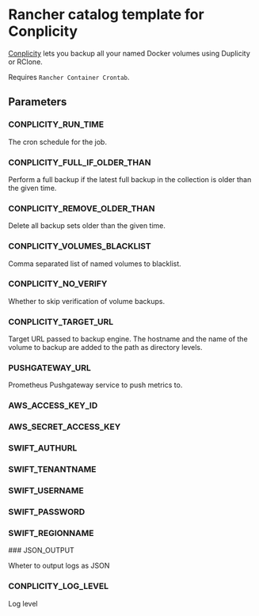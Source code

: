 Rancher catalog template for Conplicity
=======================================

[Conplicity](https://github.com/camptocamp/conplicity) lets you backup all your named Docker volumes using Duplicity or RClone.

Requires `Rancher Container Crontab`.

Parameters
----------

### CONPLICITY_RUN_TIME

The cron schedule for the job.

### CONPLICITY_FULL_IF_OLDER_THAN

Perform a full backup if the latest full backup in the collection is older than the given time.

### CONPLICITY_REMOVE_OLDER_THAN

Delete all backup sets older than the given time.

### CONPLICITY_VOLUMES_BLACKLIST

Comma separated list of named volumes to blacklist.

### CONPLICITY_NO_VERIFY

Whether to skip verification of volume backups.

### CONPLICITY_TARGET_URL

Target URL passed to backup engine. The hostname and the name of the volume to backup are added to the path as directory levels.

### PUSHGATEWAY_URL

Prometheus Pushgateway service to push metrics to.

### AWS_ACCESS_KEY_ID

### AWS_SECRET_ACCESS_KEY

### SWIFT_AUTHURL

### SWIFT_TENANTNAME

### SWIFT_USERNAME

### SWIFT_PASSWORD

### SWIFT_REGIONNAME

### JSON_OUTPUT

Wheter to output logs as JSON

### CONPLICITY_LOG_LEVEL

Log level
